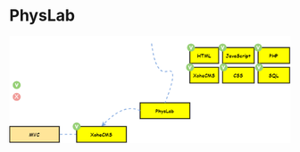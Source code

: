 # PhysLab

<div align="center">
<img src="https://github.com/xoheveras/xoheveras/blob/master/Readme/Images/Untitled%20Diagram.drawio%20(2).png">
</div>
